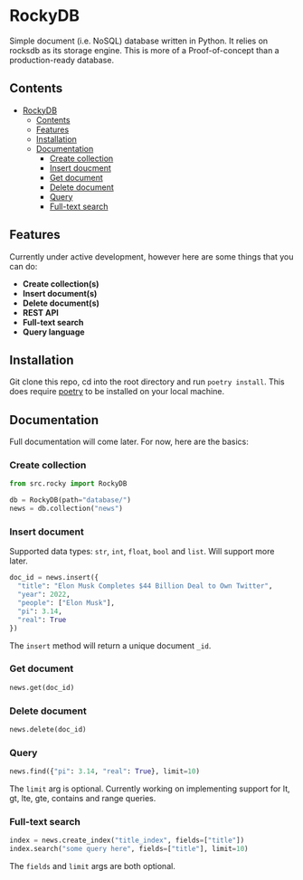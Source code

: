 # RockyDB 
Simple document (i.e. NoSQL) database written in Python. It relies on rocksdb as its storage engine. This is more of a Proof-of-concept than a production-ready database. 

## Contents
- [RockyDB](#rockydb)
  - [Contents](#contents)
  - [Features](#features)
  - [Installation](#installation)
  - [Documentation](#documentation)
    - [Create collection](#create-collection)
    - [Insert doucment](#insert-document)
    - [Get document](#get-document)
    - [Delete document](#delete-document)
    - [Query](#query)
    - [Full-text search](#full-text-search)
    


## Features
Currently under active development, however here are some things that you can do:

- **Create collection(s)**
- **Insert document(s)**
- **Delete document(s)**
- **REST API**
- **Full-text search**
- **Query language**


## Installation 
Git clone this repo, cd into the root directory and run ```poetry install```. This does require [poetry](https://python-poetry.org/) to be installed on your local machine. 

## Documentation
Full documentation will come later. For now, here are the basics:
### Create collection 
```python
from src.rocky import RockyDB

db = RockyDB(path="database/")
news = db.collection("news")
```

### Insert document
Supported data types: `str`, `int`, `float`, `bool` and `list`. Will support more later. 
```python
doc_id = news.insert({
  "title": "Elon Musk Completes $44 Billion Deal to Own Twitter",
  "year": 2022,
  "people": ["Elon Musk"],
  "pi": 3.14,
  "real": True
})
```
The `insert` method will return a unique document `_id`.

### Get document
```python
news.get(doc_id)
```
### Delete document
```python
news.delete(doc_id)
```
### Query
```python
news.find({"pi": 3.14, "real": True}, limit=10)
``` 
The `limit` arg is optional. Currently working on implementing support for lt, gt, lte, gte, contains and range queries.
### Full-text search 
```python
index = news.create_index("title_index", fields=["title"])
index.search("some query here", fields=["title"], limit=10)
```
The `fields` and `limit` args are both optional.
